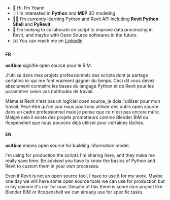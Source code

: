 - 👋 Hi, I’m Yoann
- 💡 I’m interested in **Python** and **MEP** 3D modeling
- 👨‍🎓 I’m currently learning Python and Revit API including **Revit Python Shell** and **PyRevit**
- 🤝 I’m looking to collaborate on script to improve data processing in Revit, and maybe with Open Source softwares in  the future.
- ✉️ You can reach me on [Linkedln](https://www.linkedin.com/in/yoann-obry-1889b611b/)


#### FR

**os4bim** signifie open source pour le BIM.

J'utilise dans mes projets professionnels des scripts dont je partage certatins ici qui me font vraiment gagner du temps. Ceci dit vous devez absolument connaitre les bases du langage Python et de Revit pour les paramètrer selon vos méthodes de travail.

Même si Revit n'est pas un logiciel open source, je dois l'utiliser pour mon travail. Peut-être qu'un jour nous pourrons utiliser des outils open source dans un cadre professionnel mais je pense que ce n'est pas encore mûre.
Malgré cela il existe des projets prometteurs comme Blender BIM ou ifcopenshell que nous pouvons déjà utiliser pour certaines tâches.


#### EN

**os4bim** means open source for building information model.

I'm using for production the scripts I'm sharing here, and they make me really save time. Be advised you have to know the basics of Python and Revit to custom them in your own processes.

Even if Revit is not an open source tool, I have to use it for my work. Maybe one day we will have some open source tools we can use for production but in my opinion it's nor for now. Despite of this there is some nice project like Blender BIM or ifcopenshell we can already use for specific tasks.
